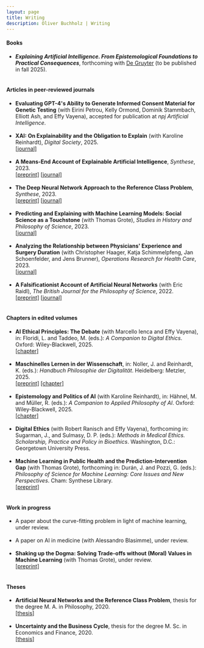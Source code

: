 ```yaml
---
layout: page
title: Writing
description: Oliver Buchholz | Writing
---
```


<h4>Books</h4>

<ul>
<li><b><i>Explaining Artificial Intelligence. From Epistemological Foundations to Practical Consequences</i></b>, forthcoming with <a href= "https://www.degruyter.com/" target= "_blank">De Gruyter</a> (to be published in fall 2025).<br><br>
</li>
</ul>

<h4>Articles in peer-reviewed journals</h4>

<ul>
<li><b>Evaluating GPT-4's Ability to Generate Informed Consent Material for Genetic Testing</b> (with Eirini Petrou, Kelly Ormond, Dominik Stammbach, Elliott Ash, and Effy Vayena), accepted for publication at <i>npj Artificial Intelligence</i>.<br><br>
</li>

<li><b>XAI: On Explainability and the Obligation to Explain</b> (with Karoline Reinhardt), <i>Digital Society</i>, 2025.<br><a href= "https://doi.org/10.1007/s44206-025-00215-5" target= "_blank">[journal]</a><br><br>
</li>
 
<li><b>A Means-End Account of Explainable Artificial Intelligence</b>, <i>Synthese</i>, 2023.<br><a href= "https://arxiv.org/abs/2208.04638" target= "_blank">[preprint]</a> <a href= "https://doi.org/10.1007/s11229-023-04260-w" target= "_blank">[journal]</a><br><br>
</li>
 
<li><b>The Deep Neural Network Approach to the Reference Class Problem</b>, <i>Synthese</i>, 2023.<br>
 <a href= "http://philsci-archive.pitt.edu/21777/" target= "_blank">[preprint]</a> <a href= "https://doi.org/10.1007/s11229-023-04110-9" target= "_blank">[journal]</a><br><br>
</li>

<li><b>Predicting and Explaining with Machine Learning Models: Social Science as a Touchstone</b> (with Thomas Grote), <i>Studies in History and Philosophy of Science</i>, 2023.<br><a href= "https://doi.org/10.1016/j.shpsa.2023.10.004" target= "_blank">[journal]</a><br><br>
</li>
 
<li><b>Analyzing the Relationship between Physicians' Experience and Surgery Duration</b> (with Christopher Haager, Katja Schimmelpfeng, Jan Schoenfelder, and Jens Brunner), <i>Operations Research for Health Care</i>, 2023.<br><a href= "https://doi.org/10.1016/j.orhc.2022.100377" target= "_blank">[journal]</a><br><br>
</li>

<li><b>A Falsificationist Account of Artificial Neural Networks</b> (with Eric Raidl), <i>The British Journal for the Philosophy of Science</i>, 2022.<br><a href= "https://arxiv.org/abs/2205.01421" target= "_blank">[preprint]</a> <a href= "https://doi.org/10.1086/721797" target= "_blank">[journal]</a><br><br>
</li>
</ul>

<h4>Chapters in edited volumes</h4>

<ul>
<li>
<b>AI Ethical Principles: The Debate</b> (with Marcello Ienca and Effy Vayena), in: Floridi, L. and Taddeo, M. (eds.): <i>A Companion to Digital Ethics</i>. Oxford: Wiley-Blackwell, 2025.<br><a href= "https://doi.org/10.1002/9781394240821.ch9" target= "_blank">[chapter]</a><br><br>
</li>
 
<li>
<b>Maschinelles Lernen in der Wissenschaft</b>, in: Noller, J. and
Reinhardt, K. (eds.): <i>Handbuch Philosophie der Digitalit&auml;t</i>. Heidelberg: Metzler, 2025.<br><a href= "papers/preprint_Wissenschaftsphilosophie_Buchholz.pdf" target= "_blank">[preprint]</a> <a href= "https://doi.org/10.1007/978-3-662-70086-0_43-1" target= "_blank">[chapter]</a><br><br>
</li>
 
<li>
<b>Epistemology and Politics of AI</b> (with Karoline Reinhardt), in: H&auml;hnel, M. and M&uuml;ller, R. (eds.): <i>A Companion to Applied Philosophy of AI</i>. Oxford: Wiley-Blackwell, 2025.<br><a href= "https://doi.org/10.1002/9781394238651.ch8" target= "_blank">[chapter]</a><br><br>
</li>
 
<li>
<b>Digital Ethics</b> (with Robert Ranisch and Effy Vayena), forthcoming in: Sugarman, J., and Sulmasy, D. P. (eds.): <i>Methods in Medical Ethics. Scholarship, Practice and Policy in Bioethics</i>. Washington, D.C.: Georgetown University Press.<br><br>
</li>
 
<li><b>Machine Learning in Public Health and the Prediction-Intervention Gap</b> (with Thomas Grote), forthcoming in: Dur&aacute;n, J. and Pozzi, G. (eds.): <i>Philosophy of Science for Machine Learning: Core Issues and New Perspectives</i>. Cham: Synthese Library.<br><a href= "https://philsci-archive.pitt.edu/23207/" target= "_blank">[preprint]</a><br><br>
</li>
</ul>

<h4>Work in progress</h4>

<ul>
<li>A paper about the curve-fitting problem in light of machine learning, under review.<br><br>
</li>
 
<li>A paper on AI in medicine (with Alessandro Blasimme), under review.<br><br>
</li>

<li><b>Shaking up the Dogma: Solving Trade-offs without (Moral) Values in Machine Learning</b> (with Thomas Grote), under review.<br><a href= "https://philsci-archive.pitt.edu/24530/" target= "_blank">[preprint]</a><br><br>
</li>
</ul>

<h4>Theses</h4>

<ul>
<li><b>Artificial Neural Networks and the Reference Class Problem</b>, thesis for the degree M. A. in Philosophy, 2020.<br> <a href= "papers/MA_Philo.pdf" target= "_blank">[thesis]</a><br><br>
 </li>

<li><b>Uncertainty and the Business Cycle</b>, thesis for the degree M. Sc. in Economics and Finance, 2020.<br> <a href= "papers/MA_Econ.pdf" target= "_blank">[thesis]</a><br><br>
 </li>
<!--
<li><b>Forecasting Emergency Patient Arrival Counts</b> (2015) <a href= "papers/BA.pdf" target= "_blank">[thesis]</a><br> 
 Thesis for the degree B. Sc. in Economics and Business Administration<br><br>
 </li>
 -->
 </ul>
